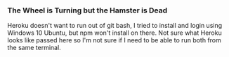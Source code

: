 ### The Wheel is Turning but the Hamster is Dead
Heroku doesn't want to run out of git bash, I tried to install and login using Windows 10 Ubuntu, but npm won't install on there. Not sure what Heroku looks like passed here so I'm not sure if I need to be able to run both from the same terminal. 
